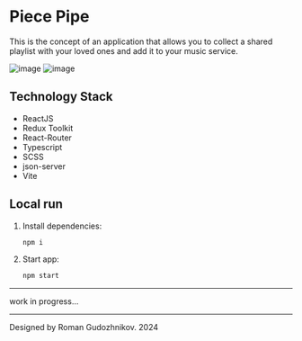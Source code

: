 # Piece Pipe

This is the concept of an application that allows you to collect a shared playlist with your loved ones and add it to your music service.

![image](https://github.com/GudRom/piece-pipe/assets/88783602/543a9f01-8781-40c3-afac-cf2f81236fb7) ![image](https://github.com/GudRom/piece-pipe/assets/88783602/88e255dc-382d-4857-a4c6-6aa3ef91b77b)

Technology Stack
---

- ReactJS
- Redux Toolkit
- React-Router
- Typescript
- SCSS
- json-server
- Vite

Local run
---

1. Install dependencies:

    ```bash
    npm i
    ```
2. Start app: 
    ```bash
    npm start
    ```
---

work in progress...

---
Designed by Roman Gudozhnikov. 2024
